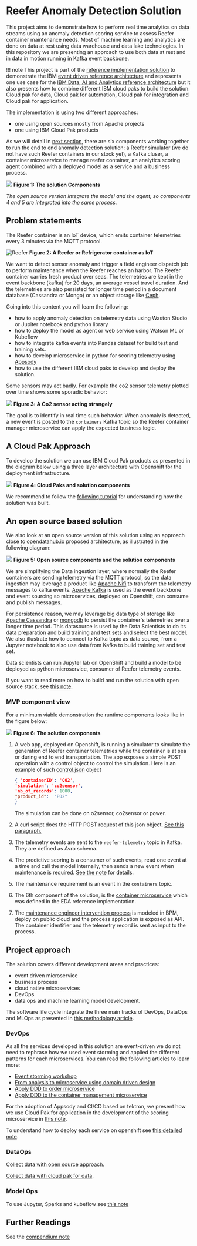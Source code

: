# Reefer Anomaly Detection Solution

This project aims to demonstrate how to perform real time analytics on data streams using an anomaly detection scoring service to assess Reefer container maintenance needs. Most of machine learning and analytics are done on data at rest using data warehouse and data lake technologies. In this repository we are presenting an approach to use both data at rest and in data in motion running in Kafka event backbone.

!!! note
    This project is part of the [reference implementation solution](https://ibm-cloud-architecture.github.io/refarch-kc/) to demonstrate the IBM [event driven reference architecture](https://ibm-cloud-architecture.github.io/refarch-eda) and represents one use case for the [IBM Data, AI and Analytics reference architecture](https://ibm-cloud-architecture.github.io/refarch-data-ai-analytics) but it also presents how to combine different IBM cloud paks to build the solution: Cloud pak for data,  Cloud pak for automation,  Cloud pak for integration and  Cloud pak for application.

The implementation is using two different approaches:

* one using open sources mostly from Apache projects
* one using IBM Cloud Pak products

As we will detail in [next section](#mvp-component-view), there are six components working together to run the end to end anomaly detection solution: a Reefer simulator (we do not have such Reefer containers in our stock yet), a Kafka cluser, a container microservice to manage reefer container, an analytics scoring agent combined with a deployed model as a service and a business process.

![](images/cp-solution-view.png)
**Figure 1: The solution Components**

*The open source version integrate the model and the agent, so components 4 and 5 are integrated into the same process.*

## Problem statements

The Reefer container is an IoT device, which emits container telemetries every 3 minutes via the MQTT protocol.

![Reefer](analyze/images/reefer.png)
**Figure 2: A Reefer or Refrigerator container as IoT**

We want to detect sensor anomaly and trigger a field engineer dispatch job to perform maintenance when the Reefer reaches an harbor. The Reefer container carries fresh product over seas. The telemetries are kept in the event backbone (kafka) for 20 days, an average vessel travel duration. And the telemetries are also persisted for longer time period in a document database (Cassandra or Mongo) or an object storage like [Ceph](https://docs.ceph.com/docs/master/).

Going into this content you will learn the following:

* how to apply anomaly detection on telemetry data using Waston Studio or Jupiter notebook and python library
* how to deploy the model as agent or web service using Watson ML or Kubeflow
* how to integrate kafka events into Pandas dataset for build test and training sets.
* how to develop microservice in python for scoring telemetry using [Appsody](https://appsody.dev/)
* how to use the different IBM cloud paks to develop and deploy the solution.

Some sensors may act badly. For example the co2 sensor telemetry plotted over time shows some sporadic behavior:

![](analyze/images/co2sensor-plot.png)
**Figure 3: A Co2 sensor acting strangely**

The goal is to identify in real time such behavior. When anomaly is detected, a new  event is posted to the `containers` Kafka topic so the Reefer container manager microservice can apply the expected business logic.

## A Cloud Pak Approach

To develop the solution we can use IBM Cloud Pak products as presented in the diagram below using a three layer architecture with Openshift for the deployment infrastructure.

![](images/ibm-cp.png)
**Figure 4: Cloud Paks and solution components**

We recommend to follow the [following tutorial](cp-approach.md) for understanding how the solution was built.

## An open source based solution


We also look at an open source version of this solution using an approach close to [opendatahub.io](http://opendatahub.io/) proposed architecture, as illustrated in the following diagram:

![](images/oss-solution-view.png)
**Figure 5: Open source components and the solution components**

We are simplifying the Data ingestion layer, where normally the Reefer containers are sending telemetry via the MQTT protocol, so the data ingestion may leverage a product like [Apache Nifi](https://nifi.apache.org/) to transform the telemetry messages to kafka events. [Apache Kafka](https://kafka.apache.org/) is used as the event backbone and event sourcing so microservices, deployed on Openshift, can consume and publish messages.

For persistence reason, we may leverage big data type of storage like [Apache Cassandra](http://cassandra.apache.org/) or [mongodb](https://www.mongodb.com/) to persist the container's telemetries over a longer time period. This datasource is used by the Data Scientists to do its data preparation and build training and test sets and select the best model. We also illustrate how to connect to Kafka topic as data source, from a Jupyter notebook to also use data from Kafka to build training set and test set.

Data scientists can run Jupyter lab on OpenShift and build a model to be deployed as python microservice, consumer of Reefer telemetry events.

If you want to read more on how to build and run the solution with open source stack, see [this note](oos-approach.md).

### MVP component view

For a minimum viable demonstration the runtime components looks like in the figure below:

![](images/mvp-runtime.png)
**Figure 6: The solution components**

1. A web app, deployed on Openshift, is running a simulator to simulate the generation of Reefer container telemetries while the container is at sea or during end to end transportation. The app exposes a simple POST operation with a control object to control the simulation. Here is an example of such [control.json](https://github.com/ibm-cloud-architecture/refarch-reefer-ml/blob/master/scripts/simulControl.json) object

    ```json
    { 'containerID': 'C02',
    'simulation': 'co2sensor',
    'nb_of_records': 1000,
    "product_id":  "P02"
    }
    ```

    The simulation can be done on o2sensor, co2sensor or power.

1. A curl script does the HTTP POST request of this json object. [See this paragraph.](#test-sending-a-simulation-control-to-the-post-api)
1. The telemetry events are sent to the `reefer-telemetry` topic in Kafka. They are defined as Avro schema.
1. The predictive scoring is a consumer of such events, read one event at a time and call the model internally, then sends a new event when maintenance is required. [See the note](analyze/oss-ml-dev.md) for details.
1. The maintenance requirement is an event in the `containers` topic.
1. The 6th component of the solution, is the [container microservice](https://ibm-cloud-architecture.github.io/refarch-kc-container-ms/) which was defined in the EDA reference implementation.
1. The [maintenance engineer intervention process](bpm/readme.md) is modeled in BPM, deploy on public cloud and the process application is exposed as API. The container identifier and the telemetry record is sent as input to the process.


## Project approach

The solution covers different development areas and practices:

* event driven microservice
* business process
* cloud native microservices
* DevOps
* data ops and machine learning model development.

The software life cycle integrate the three main tracks of DevOps, DataOps and MLOps as presented in [this methodology article](https://ibm-cloud-architecture.github.io/refarch-data-ai-analytics/methodology/).

### DevOps

As all the services developed in this solution are event-driven we do not need to rephrase how we used event storming and applied the different patterns for each microservices. You can read the following articles to learn more:

* [Event storming workshop](https://ibm-cloud-architecture.github.io/refarch-eda/methodology/eventstorming/)
* [From analysis to microservice using domain driven design](https://ibm-cloud-architecture.github.io/refarch-kc/design/readme/)
* [Apply DDD to order microservice](https://ibm-cloud-architecture.github.io/refarch-kc-order-ms/ddd-applied/)
* [Apply DDD to the container management microservice](https://ibm-cloud-architecture.github.io/refarch-kc-container-ms/ES2DDD2MS/)

For the adoption of Appsody and CI/CD based on tektron, we present how we use Cloud Pak for application in the development of the scoring microservice in [this note](infuse/dev-scoring.md).

To understand how to deploy each service on openshift see [this detailed note](infuse/build-run.md).

### DataOps

[Collect data with open source approach](collect/oss-collect-data.md).

[Collect data with cloud pak for data](collect/cp4d-collect-data.md).

### Model Ops

To use Jupyter, Sparks and kubeflow see [this note](analyze/oss-ml-dev.md)

## Further Readings

See the [compendium note](compendium.md)
